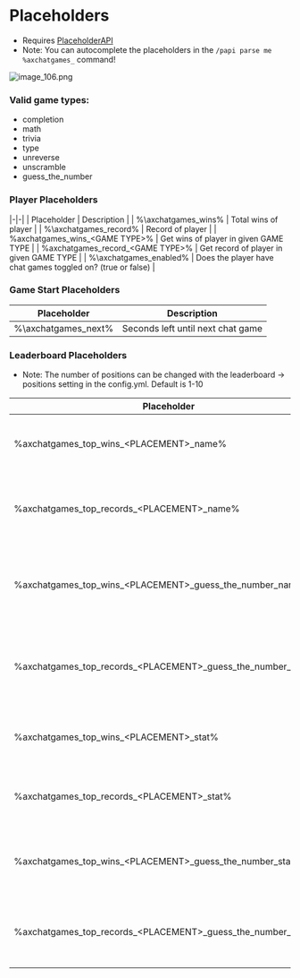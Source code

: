 # Placeholders

* Requires [PlaceholderAPI](https://placeholderapi.com/)
* Note: You can autocomplete the placeholders in the `/papi parse me %axchatgames_` command!

![image_106.png](image_106.png)

### Valid game types:
- completion
- math
- trivia
- type
- unreverse
- unscramble
- guess_the_number

### Player Placeholders
|-|-|
| Placeholder | Description |
| %\axchatgames_wins%                            | Total wins of player |
| %\axchatgames_record%                          | Record of player |
| %axchatgames_wins_&lt;GAME TYPE>%           | Get wins of player in given GAME TYPE |
| %axchatgames_record_&lt;GAME TYPE>%         | Get record of player in given GAME TYPE |
| %\axchatgames_enabled%         | Does the player have chat games toggled on? (true or false) |

### Game Start Placeholders
| Placeholder         | Description                       |
|---------------------|-----------------------------------|
| %\axchatgames_next% | Seconds left until next chat game |

### Leaderboard Placeholders
* Note: The number of positions can be changed with the leaderboard -> positions setting in the config.yml. Default is 1-10

| Placeholder                                                    | Description                                                     |
|----------------------------------------------------------------|-----------------------------------------------------------------|
| %axchatgames_top_wins_&lt;PLACEMENT>_name%                     | Get name of number # from global wins leaderboard               |
| %axchatgames_top_records_&lt;PLACEMENT>_name%                  | Get name of number # from global record time leaderboard        |
| %axchatgames_top_wins_&lt;PLACEMENT>_guess_the_number_name%    | Get name of number # from game specific wins leaderboard        |
| %axchatgames_top_records_&lt;PLACEMENT>_guess_the_number_name% | Get name of number # from game specific record time leaderboard |
| %axchatgames_top_wins_&lt;PLACEMENT>_stat%                     | Get wins of number # from global wins leaderboard               |
| %axchatgames_top_records_&lt;PLACEMENT>_stat%                  | Get time of number # from global record time leaderboard        |
| %axchatgames_top_wins_&lt;PLACEMENT>_guess_the_number_stat%    | Get wins of number # from game specific wins leaderboard        |
| %axchatgames_top_records_&lt;PLACEMENT>_guess_the_number_stat% | Get time of number # from game specific record time leaderboard |
